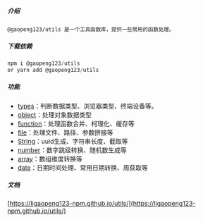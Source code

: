 ##### 介绍

`@gaopeng123/utils 是一个工具函数库，提供一些常用的函数处理。`

##### 下载依赖

```typescript
npm i @gaopeng123/utils
or yarn add @gaopeng123/utils
```

##### 功能

* [types](./src/types/README.md)：判断数据类型、浏览器类型、终端设备等。
* [object](./src/object/README.md)：处理对象数据类型
* [function](./src/function/README.md)：处理函数合并、柯理化、缓存等
* [file](./src/file/README.md)：处理文件、路径、参数拼接等
* [String](./src/string/README.md)：uuid生成、字符串长度、截取等
* [number](./src/number/README.md)：数字跳级转换、随机数生成等
* [array](./src/array/README.md)：数组维度转换等
* [date](./src/date/README.md)：日期时间处理、常用日期转换、周获取等

##### 文档

[https://ligaopeng123-npm.github.io/utils/](https://ligaopeng123-npm.github.io/utils/)

